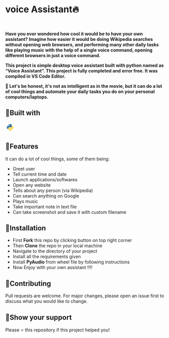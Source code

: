 # voice Assistant🔥

<img src="https://giffiles.alphacoders.com/212/212508.gif" alt="">

**Have you ever wondered how cool it would be to have your own assistant? Imagine how easier it would be doing Wikipedia searches without opening web browsers, and performing many other daily tasks like playing music with the help of a single voice command, opening different browsers in just a voice command.**

**This project is simple desktop voice assistant built with python named as “Voice Assistant”. This project is fully completed and error free. It was compiled in VS Code Editor.**

**🔸 Let's be honest, it's not as intelligent as in the movie, but it can do a lot of cool things and automate your daily tasks you do on your personal computers/laptops.**

## 📌Built with

<code><img height="30" src="https://raw.githubusercontent.com/github/explore/80688e429a7d4ef2fca1e82350fe8e3517d3494d/topics/python/python.png"></code>

## 📌Features

It can do a lot of cool things, some of them being:

- Greet user
- Tell current time and date
- Launch applications/softwares 
- Open any website
- Tells about any person (via Wikipedia)
- Can search anything on Google 
- Plays music
- Take important note in text file
- Can take screenshot and save it with custom filename

## 📌Installation

- First **Fork** this repo by clicking button on top right corner
- Then **Clone** the repo in your local machine
- Navigate to the directory of your project
- Install all the requirements given
- Install **PyAudio** from wheel file by following instructions
- Now Enjoy with your own assistant !!!!

## 📌Contributing
Pull requests are welcome. For major changes, please open an issue first to discuss what you would like to change.

## 📌Show your support

Please ⭐️ this repository if this project helped you!

